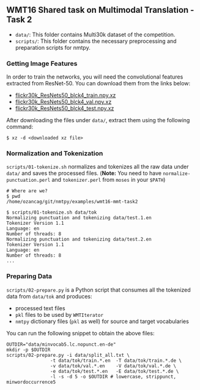 WMT16 Shared task on Multimodal Translation - Task 2
---

 - `data/`: This folder contains Multi30k dataset of the competition.
 - `scripts/`: This folder contains the necessary preprocessing and preparation scripts for nmtpy.
 
### Getting Image Features

In order to train the networks, you will need the convolutional features extracted from ResNet-50. You can download them from the links below:
 
 - [flickr30k_ResNets50_blck4_train.npy.xz](http://)
 - [flickr30k_ResNets50_blck4_val.npy.xz](http://)
 - [flickr30k_ResNets50_blck4_test.npy.xz](http://)
 
 After downloading the files under `data/`, extract them using the following command:
 ```
 $ xz -d <downloaded xz file>
 ```

### Normalization and Tokenization

`scripts/01-tokenize.sh` normalizes and tokenizes all the raw data under `data/` and saves the processed files.
(**Note:** You need to have `normalize-punctuation.perl` and `tokenizer.perl` from `moses` in your `$PATH`)
```
# Where are we?
$ pwd
/home/ozancag/git/nmtpy/examples/wmt16-mmt-task2

$ scripts/01-tokenize.sh data/tok
Normalizing punctuation and tokenizing data/test.1.en
Tokenizer Version 1.1
Language: en
Number of threads: 8
Normalizing punctuation and tokenizing data/test.2.en
Tokenizer Version 1.1
Language: en
Number of threads: 8
...
```

### Preparing Data

`scripts/02-prepare.py` is a Python script that consumes all the tokenized data from `data/tok` and produces:
  - processed text files
  - `pkl` files to be used by `WMTIterator`
  - `nmtpy` dictionary files (`pkl` as well) for source and target vocabularies
  
You can run the following snippet to obtain the above files:
```
OUTDIR="data/minvocab5.lc.nopunct.en-de"
mkdir -p $OUTDIR
scripts/02-prepare.py -i data/split_all.txt \
                -t data/tok/train.*.en  -T data/tok/train.*.de \
                -v data/tok/val.*.en    -V data/tok/val.*.de \
                -e data/tok/test.*.en   -E data/tok/test.*.de \
                -l -s -d 5 -o $OUTDIR # lowercase, strippunct, minwordoccurrence5
```
